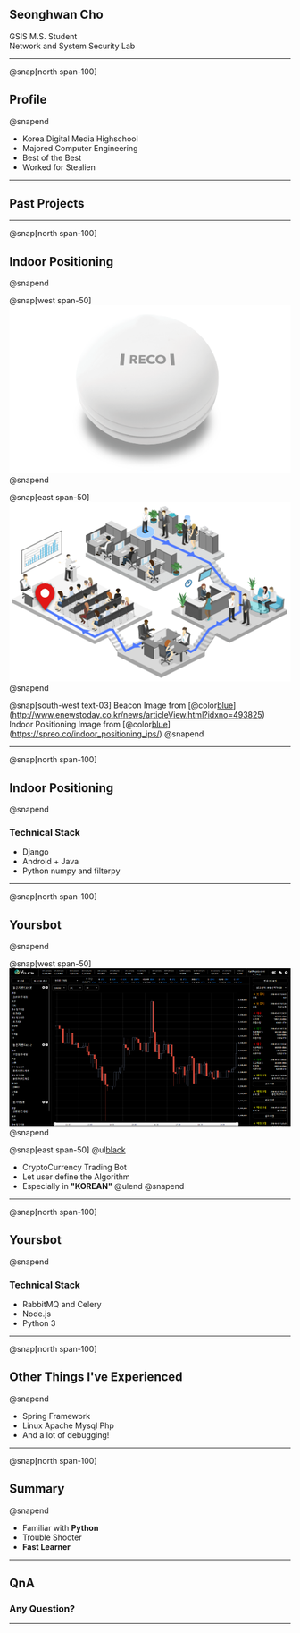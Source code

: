 ## Seonghwan Cho

GSIS M.S. Student  
Network and System Security Lab

---
@snap[north span-100]
## Profile
@snapend

- Korea Digital Media Highschool
- Majored Computer Engineering
- Best of the Best
- Worked for Stealien
---
## Past Projects

---
@snap[north span-100]
## Indoor Positioning
@snapend

@snap[west span-50]
![](assets/img/beacon.png)
@snapend

@snap[east span-50]
![](assets/img/indoor_positioning.png)
@snapend


@snap[south-west text-03]
Beacon Image from [@color[blue](RECO)](http://www.enewstoday.co.kr/news/articleView.html?idxno=493825)  
Indoor Positioning Image from [@color[blue](SPREO)](https://spreo.co/indoor_positioning_ips/)
@snapend

---
@snap[north span-100]
## Indoor Positioning
@snapend
### Technical Stack  
- Django
- Android + Java
- Python numpy and filterpy

---
@snap[north span-100]
## Yoursbot
@snapend

@snap[west span-50]
![](assets/img/yours_chart.png)
@snapend

@snap[east span-50]
@ul[black](false)
- CryptoCurrency Trading Bot
- Let user define the Algorithm
- Especially in **"KOREAN"**
@ulend
@snapend

---
@snap[north span-100]
## Yoursbot
@snapend

### Technical Stack  

- RabbitMQ and Celery
- Node.js
- Python 3

---
@snap[north span-100]
## Other Things I've Experienced
@snapend

- Spring Framework
- Linux Apache Mysql Php
- And a lot of debugging!

---
@snap[north span-100]
## Summary
@snapend

- Familiar with **Python**
- Trouble Shooter
- **Fast Learner**

---

## QnA

### Any Question?

---
